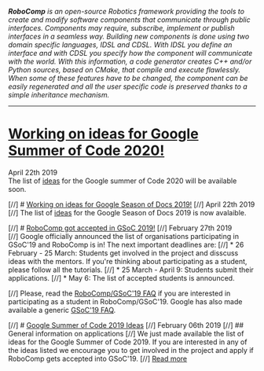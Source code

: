 _**RoboComp** is an open-source Robotics framework providing the tools to create and modify software components that communicate through public interfaces. Components may require, subscribe, implement or publish interfaces in a seamless way. Building new components is done using two domain specific languages, IDSL and CDSL. With IDSL you define an interface and with CDSL you specify how the component will communicate with the world. With this information, a code generator creates C++ and/or Python sources, based on CMake, that compile and execute flawlessly. When some of these features have to be changed, the component can be easily regenerated and all the user specific code is preserved thanks to a simple inheritance mechanism._

* * *

# [Working on ideas for Google Summer of Code 2020!](/web/gsoc/2020/ideas)
<span class="post-date">April 22th 2019</span>  
The list of [ideas](/web/gsoc/2020/ideas/) for the Google summer of Code 2020 will be available soon.

[//] # [Working on ideas for Google Season of Docs 2019!](/web/gsod/2019/ideas)
[//] <span class="post-date">April 22th 2019</span>  
[//] The list of [ideas](/web/gsod/2019/ideas/) for the Google Season of Docs 2019 is now avalaible.

[//] # [RoboComp got accepted in GSoC 2019!](/web/blog/gsoc/faq2019)
[//] <span class="post-date">February 27th 2019</span>  
[//] Google officially announced the list of organisations participating in GSoC'19 and RoboComp is in! The next important deadlines are:
[//] * 26 February - 25 March: Students get involved in the project and disscuss ideas with the mentors. If you're thinking about participating as a student, please follow all the tutorials.
[//] * 25 March - April 9: Students submit their applications.
[//] * May 6: The list of accepted students is announced.

[//] Please, read the [RoboComp/GSoC'19 FAQ](/web/blog/gsoc/faq2019) if you are interested in participating as a student in RoboComp/GSoC'19. Google has also made available a generic [GSoC'19 FAQ](https://developers.google.com/open-source/gsoc/faq).



[//] # [Google Summer of Code 2019 Ideas](/web/blog/gsoc/ideas2019)
[//] <span class="post-date">February 06th 2019</span> 
[//] ## General information on applications
[//] We just made available the list of ideas for the Google Summer of Code 2019. If you are interested in any of the ideas listed we encourage you to get involved in the project and apply if RoboComp gets accepted into GSoC'19.
[//] [Read more](/web/blog/gsoc/ideas2019)

